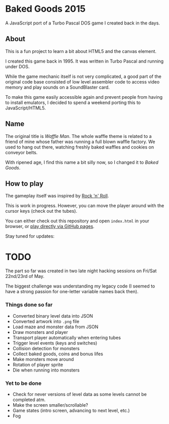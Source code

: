 # Baked Goods 2015

A JavaScript port of a Turbo Pascal DOS game I created back in the days.

## About

This is a fun project to learn a bit about HTML5 and the canvas element.

I created this game back in 1995. It was written in Turbo Pascal and
running under DOS.

While the game mechanic itself is not very complicated, a good part of
the original code base consisted of low level assembler code to access
video memory and play sounds on a SoundBlaster card.

To make this game easily accessible again and prevent people from having
to install emulators, I decided to spend a weekend porting this to
JavaScript/HTML5.

## Name

The original title is _Waffle Man_. The whole waffle theme is related to
a friend of mine whose father was running a full blown waffle factory.
We used to hang out there, watching freshly baked waffles and cookies
on conveyor belts.

With ripened age, I find this name a bit silly now, so I changed it to
_Baked Goods_.

## How to play

The gameplay itself was inspired by [Rock 'n' Roll](http://en.wikipedia.org/wiki/Rock_%27n%27_Roll_%28video_game%29).

This is work in progress. However, you can move the player around with
the cursor keys (check out the tubes).

You can either check out this repository and open `index.html` in your
browser, or [play directly via GitHub pages](http://mpm.github.io/baked-goods/).

Stay tuned for updates:

# TODO

The part so far was created in two late night hacking sessions on
Fri/Sat 22nd/23rd of May.

The biggest challenge was understanding my legacy code (I seemed to have
a strong passion for one-letter variable names back then).

### Things done so far

* Converted binary level data into JSON
* Converted artwork into `.png` file
* Load maze and monster data from JSON
* Draw monsters and player
* Transport player automatically when entering tubes
* Trigger level events (keys and switches)
* Collision detection for monsters
* Collect baked goods, coins and bonus lifes
* Make monsters move around
* Rotation of player sprite
* Die when running into monsters

### Yet to be done

* Check for never versions of level data as some levels cannot be
  completed atm.
* Make the screen smaller/scrollable?
* Game states (intro screen, advancing to next level, etc.)
* Fog
